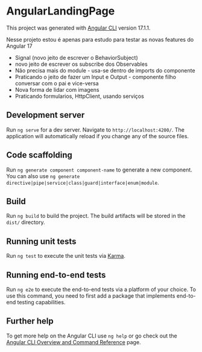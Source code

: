 # AngularLandingPage

This project was generated with [Angular CLI](https://github.com/angular/angular-cli) version 17.1.1.

Nesse projeto estou é apenas para estudo para testar as novas features do Angular 17

- Signal (novo jeito de escrever o BehaviorSubject)
- novo jeito de escrever os subscribe dos Observables
- Não precisa mais do module - usa-se dentro de imports do componente
- Praticando o jeito de fazer um Input e Output - componente filho conversar com o pai e vice-versa
- Nova forma de lidar com imagens
- Praticando formularios, HttpClient, usando serviços

## Development server

Run `ng serve` for a dev server. Navigate to `http://localhost:4200/`. The application will automatically reload if you change any of the source files.

## Code scaffolding

Run `ng generate component component-name` to generate a new component. You can also use `ng generate directive|pipe|service|class|guard|interface|enum|module`.

## Build

Run `ng build` to build the project. The build artifacts will be stored in the `dist/` directory.

## Running unit tests

Run `ng test` to execute the unit tests via [Karma](https://karma-runner.github.io).

## Running end-to-end tests

Run `ng e2e` to execute the end-to-end tests via a platform of your choice. To use this command, you need to first add a package that implements end-to-end testing capabilities.

## Further help

To get more help on the Angular CLI use `ng help` or go check out the [Angular CLI Overview and Command Reference](https://angular.io/cli) page.
